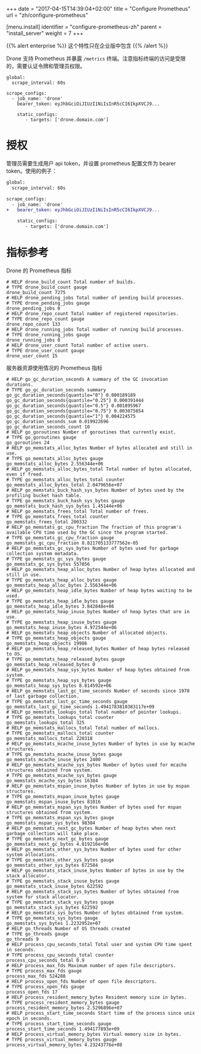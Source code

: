 +++
date = "2017-04-15T14:39:04+02:00"
title = "Configure Prometheus"
url = "zh/configure-prometheus"

[menu.install]
  identifier = "configure-prometheus-zh"
  parent = "install_server"
  weight = 7
+++

<!--This feature is only available in the [Enterprise Edition](https://drone.io/enterprise/)-->

{{% alert enterprise %}}
这个特性只在企业版中包含
{{% /alert %}}

<!--Drone is compatible with Prometheus and exposes a `/metrics` endpoint. Please note that access to the metrics endpoint is restricted and requires an authorization token with administrative privileges.-->

Drone 支持 Prometheus 并暴露 `/metrics` 终端。注意指标终端的访问是受限的，需要认证令牌和管理员权限。


```nohighlight
global:
  scrape_interval: 60s

scrape_configs:
  - job_name: 'drone'
    bearer_token: eyJhbGciOiJIUzI1NiIsInR5cCI6IkpXVCJ9...

    static_configs:
       - targets: ['drone.domain.com']
```

<!--# Authorization-->

# 授权

<!--An administrator will need to generate a user api token and configure in the prometheus configuration file as a bearer token. Please see the following example:-->

管理员需要生成用户 api token，并设置 prometheus 配置文件为 bearer token。使用的例子：

```diff
global:
  scrape_interval: 60s

scrape_configs:
  - job_name: 'drone'
+   bearer_token: eyJhbGciOiJIUzI1NiIsInR5cCI6IkpXVCJ9...

    static_configs:
       - targets: ['drone.domain.com']
```

<!--# Metric Reference-->

# 指标参考

<!--List of prometheus metrics specific to Drone:-->

Drone 的 Prometheus 指标

```
# HELP drone_build_count Total number of builds.
# TYPE drone_build_count gauge
drone_build_count 7275
# HELP drone_pending_jobs Total number of pending build processes.
# TYPE drone_pending_jobs gauge
drone_pending_jobs 0
# HELP drone_repo_count Total number of registered repositories.
# TYPE drone_repo_count gauge
drone_repo_count 133
# HELP drone_running_jobs Total number of running build processes.
# TYPE drone_running_jobs gauge
drone_running_jobs 0
# HELP drone_user_count Total number of active users.
# TYPE drone_user_count gauge
drone_user_count 15
```

<!--List of prometheus metrics for server resource usage:-->

服务器资源使用情况的 Prometheus 指标

```
# HELP go_gc_duration_seconds A summary of the GC invocation durations.
# TYPE go_gc_duration_seconds summary
go_gc_duration_seconds{quantile="0"} 0.000189189
go_gc_duration_seconds{quantile="0.25"} 0.000391444
go_gc_duration_seconds{quantile="0.5"} 0.001895967
go_gc_duration_seconds{quantile="0.75"} 0.003075854
go_gc_duration_seconds{quantile="1"} 0.004224575
go_gc_duration_seconds_sum 0.019922696
go_gc_duration_seconds_count 10
# HELP go_goroutines Number of goroutines that currently exist.
# TYPE go_goroutines gauge
go_goroutines 24
# HELP go_memstats_alloc_bytes Number of bytes allocated and still in use.
# TYPE go_memstats_alloc_bytes gauge
go_memstats_alloc_bytes 2.556344e+06
# HELP go_memstats_alloc_bytes_total Total number of bytes allocated, even if freed.
# TYPE go_memstats_alloc_bytes_total counter
go_memstats_alloc_bytes_total 2.0479656e+07
# HELP go_memstats_buck_hash_sys_bytes Number of bytes used by the profiling bucket hash table.
# TYPE go_memstats_buck_hash_sys_bytes gauge
go_memstats_buck_hash_sys_bytes 1.45144e+06
# HELP go_memstats_frees_total Total number of frees.
# TYPE go_memstats_frees_total counter
go_memstats_frees_total 200332
# HELP go_memstats_gc_cpu_fraction The fraction of this program's available CPU time used by the GC since the program started.
# TYPE go_memstats_gc_cpu_fraction gauge
go_memstats_gc_cpu_fraction 8.821705133777562e-05
# HELP go_memstats_gc_sys_bytes Number of bytes used for garbage collection system metadata.
# TYPE go_memstats_gc_sys_bytes gauge
go_memstats_gc_sys_bytes 557056
# HELP go_memstats_heap_alloc_bytes Number of heap bytes allocated and still in use.
# TYPE go_memstats_heap_alloc_bytes gauge
go_memstats_heap_alloc_bytes 2.556344e+06
# HELP go_memstats_heap_idle_bytes Number of heap bytes waiting to be used.
# TYPE go_memstats_heap_idle_bytes gauge
go_memstats_heap_idle_bytes 3.842048e+06
# HELP go_memstats_heap_inuse_bytes Number of heap bytes that are in use.
# TYPE go_memstats_heap_inuse_bytes gauge
go_memstats_heap_inuse_bytes 4.972544e+06
# HELP go_memstats_heap_objects Number of allocated objects.
# TYPE go_memstats_heap_objects gauge
go_memstats_heap_objects 19986
# HELP go_memstats_heap_released_bytes Number of heap bytes released to OS.
# TYPE go_memstats_heap_released_bytes gauge
go_memstats_heap_released_bytes 0
# HELP go_memstats_heap_sys_bytes Number of heap bytes obtained from system.
# TYPE go_memstats_heap_sys_bytes gauge
go_memstats_heap_sys_bytes 8.814592e+06
# HELP go_memstats_last_gc_time_seconds Number of seconds since 1970 of last garbage collection.
# TYPE go_memstats_last_gc_time_seconds gauge
go_memstats_last_gc_time_seconds 1.4941783810383117e+09
# HELP go_memstats_lookups_total Total number of pointer lookups.
# TYPE go_memstats_lookups_total counter
go_memstats_lookups_total 325
# HELP go_memstats_mallocs_total Total number of mallocs.
# TYPE go_memstats_mallocs_total counter
go_memstats_mallocs_total 220318
# HELP go_memstats_mcache_inuse_bytes Number of bytes in use by mcache structures.
# TYPE go_memstats_mcache_inuse_bytes gauge
go_memstats_mcache_inuse_bytes 2400
# HELP go_memstats_mcache_sys_bytes Number of bytes used for mcache structures obtained from system.
# TYPE go_memstats_mcache_sys_bytes gauge
go_memstats_mcache_sys_bytes 16384
# HELP go_memstats_mspan_inuse_bytes Number of bytes in use by mspan structures.
# TYPE go_memstats_mspan_inuse_bytes gauge
go_memstats_mspan_inuse_bytes 81016
# HELP go_memstats_mspan_sys_bytes Number of bytes used for mspan structures obtained from system.
# TYPE go_memstats_mspan_sys_bytes gauge
go_memstats_mspan_sys_bytes 98304
# HELP go_memstats_next_gc_bytes Number of heap bytes when next garbage collection will take place.
# TYPE go_memstats_next_gc_bytes gauge
go_memstats_next_gc_bytes 4.819216e+06
# HELP go_memstats_other_sys_bytes Number of bytes used for other system allocations.
# TYPE go_memstats_other_sys_bytes gauge
go_memstats_other_sys_bytes 672584
# HELP go_memstats_stack_inuse_bytes Number of bytes in use by the stack allocator.
# TYPE go_memstats_stack_inuse_bytes gauge
go_memstats_stack_inuse_bytes 622592
# HELP go_memstats_stack_sys_bytes Number of bytes obtained from system for stack allocator.
# TYPE go_memstats_stack_sys_bytes gauge
go_memstats_stack_sys_bytes 622592
# HELP go_memstats_sys_bytes Number of bytes obtained from system.
# TYPE go_memstats_sys_bytes gauge
go_memstats_sys_bytes 1.2232952e+07
# HELP go_threads Number of OS threads created
# TYPE go_threads gauge
go_threads 9
# HELP process_cpu_seconds_total Total user and system CPU time spent in seconds.
# TYPE process_cpu_seconds_total counter
process_cpu_seconds_total 0.9
# HELP process_max_fds Maximum number of open file descriptors.
# TYPE process_max_fds gauge
process_max_fds 524288
# HELP process_open_fds Number of open file descriptors.
# TYPE process_open_fds gauge
process_open_fds 17
# HELP process_resident_memory_bytes Resident memory size in bytes.
# TYPE process_resident_memory_bytes gauge
process_resident_memory_bytes 2.5296896e+07
# HELP process_start_time_seconds Start time of the process since unix epoch in seconds.
# TYPE process_start_time_seconds gauge
process_start_time_seconds 1.494177893e+09
# HELP process_virtual_memory_bytes Virtual memory size in bytes.
# TYPE process_virtual_memory_bytes gauge
process_virtual_memory_bytes 4.23243776e+08
```
